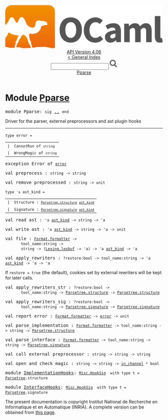 <!-- ((! set title API !)) ((! set documentation !)) ((! set api !)) ((! set nobreadcrumb !)) -->
<div class="api"><header><nav class="toc brand"><a class="brand" href="https://ocaml.org/"><img src="colour-logo-gray.svg" class="svg" alt="OCaml"></a></nav><nav class="toc"><div class="toc_version"><a href="/docs" id="version-select">API Version 4.06</a></div><a href="index.html">&lt; General Index</a><div class="api_search"><input type="text" name="apisearch" id="api_search" oninput="mySearch(false);" onkeypress="this.oninput();" onclick="this.oninput();" onpaste="this.oninput();">
<img src="search_icon.svg" alt="Search" class="svg" onclick="mySearch(false)"></div>
<div id="search_results"></div><div class="toc_title"><a href="#top">Pparse</a></div><ul></ul></nav></header>

<h1>Module <a href="type_Pparse.html">Pparse</a></h1>

<pre><span id="MODULEPparse"><span class="keyword">module</span> Pparse</span>: <code class="code"><span class="keyword">sig</span></code> <a href="Pparse.html">..</a> <code class="code"><span class="keyword">end</span></code></pre><div class="info module top">
<div class="info-desc">
<p>Driver for the parser, external preprocessors and ast plugin hooks</p>
</div>
</div>
<hr width="100%">

<pre><code><span id="TYPEerror"><span class="keyword">type</span> <code class="type"></code>error</span> = </code></pre><table class="typetable">
<tbody><tr>
<td align="left" valign="top">
<code><span class="keyword">|</span></code></td>
<td align="left" valign="top">
<code><span id="TYPEELTerror.CannotRun"><span class="constructor">CannotRun</span></span> <span class="keyword">of</span> <code class="type">string</code></code></td>

</tr>
<tr>
<td align="left" valign="top">
<code><span class="keyword">|</span></code></td>
<td align="left" valign="top">
<code><span id="TYPEELTerror.WrongMagic"><span class="constructor">WrongMagic</span></span> <span class="keyword">of</span> <code class="type">string</code></code></td>

</tr></tbody></table>



<pre><span id="EXCEPTIONError"><span class="keyword">exception</span> Error</span> <span class="keyword">of</span> <code class="type"><a href="Pparse.html#TYPEerror">error</a></code></pre>

<pre><span id="VALpreprocess"><span class="keyword">val</span> preprocess</span> : <code class="type">string -&gt; string</code></pre>
<pre><span id="VALremove_preprocessed"><span class="keyword">val</span> remove_preprocessed</span> : <code class="type">string -&gt; unit</code></pre>
<pre><code><span id="TYPEast_kind"><span class="keyword">type</span> <code class="type">'a</code> ast_kind</span> = </code></pre><table class="typetable">
<tbody><tr>
<td align="left" valign="top">
<code><span class="keyword">|</span></code></td>
<td align="left" valign="top">
<code><span id="TYPEELTast_kind.Structure"><span class="constructor">Structure</span></span> <span class="keyword">:</span> <code class="type"><a href="Parsetree.html#TYPEstructure">Parsetree.structure</a> <a href="Pparse.html#TYPEast_kind">ast_kind</a></code></code></td>

</tr>
<tr>
<td align="left" valign="top">
<code><span class="keyword">|</span></code></td>
<td align="left" valign="top">
<code><span id="TYPEELTast_kind.Signature"><span class="constructor">Signature</span></span> <span class="keyword">:</span> <code class="type"><a href="Parsetree.html#TYPEsignature">Parsetree.signature</a> <a href="Pparse.html#TYPEast_kind">ast_kind</a></code></code></td>

</tr></tbody></table>



<pre><span id="VALread_ast"><span class="keyword">val</span> read_ast</span> : <code class="type">'a <a href="Pparse.html#TYPEast_kind">ast_kind</a> -&gt; string -&gt; 'a</code></pre>
<pre><span id="VALwrite_ast"><span class="keyword">val</span> write_ast</span> : <code class="type">'a <a href="Pparse.html#TYPEast_kind">ast_kind</a> -&gt; string -&gt; 'a -&gt; unit</code></pre>
<pre><span id="VALfile"><span class="keyword">val</span> file</span> : <code class="type"><a href="Format.html#TYPEformatter">Format.formatter</a> -&gt;<br>       tool_name:string -&gt;<br>       string -&gt; (<a href="Lexing.html#TYPElexbuf">Lexing.lexbuf</a> -&gt; 'a) -&gt; 'a <a href="Pparse.html#TYPEast_kind">ast_kind</a> -&gt; 'a</code></pre>
<pre><span id="VALapply_rewriters"><span class="keyword">val</span> apply_rewriters</span> : <code class="type">?restore:bool -&gt; tool_name:string -&gt; 'a <a href="Pparse.html#TYPEast_kind">ast_kind</a> -&gt; 'a -&gt; 'a</code></pre><div class="info ">
<div class="info-desc">
<p>If <code class="code">restore&nbsp;=&nbsp;<span class="keyword">true</span></code> (the default), cookies set by external
      rewriters will be kept for later calls.</p>
</div>
</div>

<pre><span id="VALapply_rewriters_str"><span class="keyword">val</span> apply_rewriters_str</span> : <code class="type">?restore:bool -&gt;<br>       tool_name:string -&gt; <a href="Parsetree.html#TYPEstructure">Parsetree.structure</a> -&gt; <a href="Parsetree.html#TYPEstructure">Parsetree.structure</a></code></pre>
<pre><span id="VALapply_rewriters_sig"><span class="keyword">val</span> apply_rewriters_sig</span> : <code class="type">?restore:bool -&gt;<br>       tool_name:string -&gt; <a href="Parsetree.html#TYPEsignature">Parsetree.signature</a> -&gt; <a href="Parsetree.html#TYPEsignature">Parsetree.signature</a></code></pre>
<pre><span id="VALreport_error"><span class="keyword">val</span> report_error</span> : <code class="type"><a href="Format.html#TYPEformatter">Format.formatter</a> -&gt; <a href="Pparse.html#TYPEerror">error</a> -&gt; unit</code></pre>
<pre><span id="VALparse_implementation"><span class="keyword">val</span> parse_implementation</span> : <code class="type"><a href="Format.html#TYPEformatter">Format.formatter</a> -&gt; tool_name:string -&gt; string -&gt; <a href="Parsetree.html#TYPEstructure">Parsetree.structure</a></code></pre>
<pre><span id="VALparse_interface"><span class="keyword">val</span> parse_interface</span> : <code class="type"><a href="Format.html#TYPEformatter">Format.formatter</a> -&gt; tool_name:string -&gt; string -&gt; <a href="Parsetree.html#TYPEsignature">Parsetree.signature</a></code></pre>
<pre><span id="VALcall_external_preprocessor"><span class="keyword">val</span> call_external_preprocessor</span> : <code class="type">string -&gt; string -&gt; string</code></pre>
<pre><span id="VALopen_and_check_magic"><span class="keyword">val</span> open_and_check_magic</span> : <code class="type">string -&gt; string -&gt; <a href="Pervasives.html#TYPEin_channel">in_channel</a> * bool</code></pre>
<pre><span id="MODULEImplementationHooks"><span class="keyword">module</span> <a href="Pparse.ImplementationHooks.html">ImplementationHooks</a></span>: <code class="type"><a href="Misc.HookSig.html">Misc.HookSig</a></code><code class="type">  with type t = <a href="Parsetree.html">Parsetree</a>.structure</code></pre>
<pre><span id="MODULEInterfaceHooks"><span class="keyword">module</span> <a href="Pparse.InterfaceHooks.html">InterfaceHooks</a></span>: <code class="type"><a href="Misc.HookSig.html">Misc.HookSig</a></code><code class="type">  with type t = <a href="Parsetree.html">Parsetree</a>.signature</code></pre><div class="copyright">The present documentation is copyright Institut National de Recherche en Informatique et en Automatique (INRIA). A complete version can be obtained from <a href="http://caml.inria.fr/pub/docs/manual-ocaml/">this page</a>.</div></div>